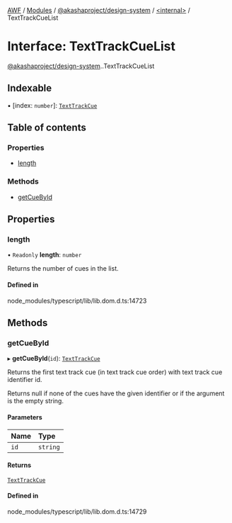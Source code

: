 [AWF](../README.md) / [Modules](../modules.md) / [@akashaproject/design-system](../modules/akashaproject_design_system.md) / [<internal\>](../modules/akashaproject_design_system._internal_.md) / TextTrackCueList

# Interface: TextTrackCueList

[@akashaproject/design-system](../modules/akashaproject_design_system.md).[<internal>](../modules/akashaproject_design_system._internal_.md).TextTrackCueList

## Indexable

▪ [index: `number`]: [`TextTrackCue`](../modules/akashaproject_design_system._internal_.md#texttrackcue)

## Table of contents

### Properties

- [length](akashaproject_design_system._internal_.TextTrackCueList.md#length)

### Methods

- [getCueById](akashaproject_design_system._internal_.TextTrackCueList.md#getcuebyid)

## Properties

### length

• `Readonly` **length**: `number`

Returns the number of cues in the list.

#### Defined in

node_modules/typescript/lib/lib.dom.d.ts:14723

## Methods

### getCueById

▸ **getCueById**(`id`): [`TextTrackCue`](../modules/akashaproject_design_system._internal_.md#texttrackcue)

Returns the first text track cue (in text track cue order) with text track cue identifier id.

Returns null if none of the cues have the given identifier or if the argument is the empty string.

#### Parameters

| Name | Type |
| :------ | :------ |
| `id` | `string` |

#### Returns

[`TextTrackCue`](../modules/akashaproject_design_system._internal_.md#texttrackcue)

#### Defined in

node_modules/typescript/lib/lib.dom.d.ts:14729
